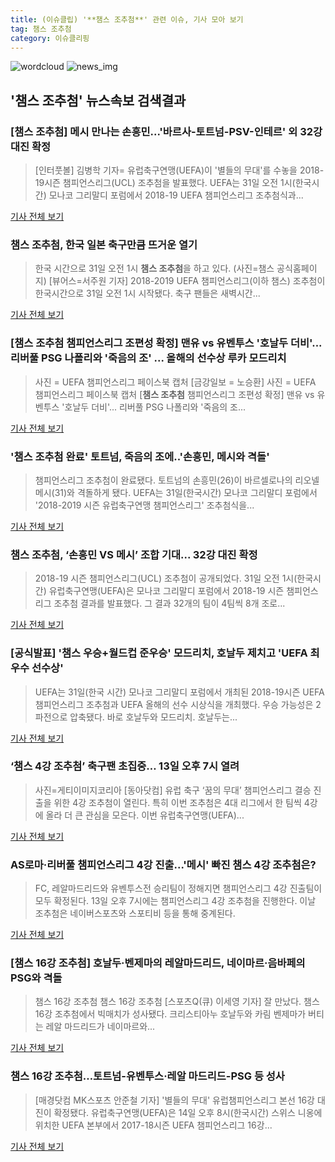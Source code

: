 ```yaml
---
title: (이슈클립) '**챔스 조추첨**' 관련 이슈, 기사 모아 보기
tag: 챔스 조추첨
category: 이슈클리핑
---
```

![wordcloud](https://s3.ap-northeast-2.amazonaws.com/lyrics101-wordcloud/2018-08-31-1535654470.png)
![news_img](https://user-images.githubusercontent.com/42597476/44507050-1206f400-a6e4-11e8-8d98-7ffbfebb353f.png)
## **'**챔스 조추첨**'** 뉴스속보 검색결과
### [**챔스 조추첨**] 메시 만나는 손흥민...'바르사-토트넘-PSV-인테르' 외 32강 대진 확정

>[인터풋볼] 김병학 기자= 유럽축구연맹(UEFA)이 '별들의 무대'를 수놓을 2018-19시즌 챔피언스리그(UCL) 조추첨을 발표했다. UEFA는 31일 오전 1시(한국시간) 모나코 그리말디 포럼에서 2018-19 UEFA 챔피언스리그 조추첨식과...

<a href="http://www.interfootball.co.kr/news/articleView.html?idxno=237232" target="_blank">기사 전체 보기</a>

### **챔스 조추첨**, 한국 일본 축구만큼 뜨거운 열기

>한국 시간으로 31일 오전 1시 **챔스 조추첨**을 하고 있다. (사진=챔스 공식홈페이지) [뷰어스=서주원 기자] 2018-2019 UEFA 챔피언스리그(이하 챔스) 조추첨이 한국시간으로 31일 오전 1시 시작됐다.   축구 팬들은 새벽시간...

<a href="http://viewers.heraldcorp.com/news/articleView.html?idxno=18978" target="_blank">기사 전체 보기</a>

### [**챔스 조추첨** 챔피언스리그 조편성 확정] 맨유 vs 유벤투스 '호날두 더비'... 리버풀 PSG 나폴리와 '죽음의 조' ... 올해의 선수상 루카 모드리치

>사진 = UEFA 챔피언스리그 페이스북 캡처 [금강일보 = 노승환] 사진 = UEFA 챔피언스리그 페이스북 캡처 [**챔스 조추첨** 챔피언스리그 조편성 확정] 맨유 vs 유벤투스 '호날두 더비'... 리버풀 PSG 나폴리와 '죽음의 조...

<a href="http://www.ggilbo.com/news/articleView.html?idxno=541265" target="_blank">기사 전체 보기</a>

### '**챔스 조추첨** 완료' 토트넘, 죽음의 조에..'손흥민, 메시와 격돌'

>챔피언스리그 조추첨이 완료됐다. 토트넘의 손흥민(26)이 바르셀로나의 리오넬 메시(31)와 격돌하게 됐다. UEFA는 31일(한국시간) 모나코 그리말디 포럼에서 '2018-2019 시즌 유럽축구연맹 챔피언스리그' 조추첨식을...

<a href="http://star.mt.co.kr/stview.php?no=2018083102423234388" target="_blank">기사 전체 보기</a>

### **챔스 조추첨**, ‘손흥민 VS 메시’ 조합 기대... 32강 대진 확정

>2018-19 시즌 챔피언스리그(UCL) 조추첨이 공개되었다. 31일 오전 1시(한국시간) 유럽축구연맹(UEFA)은 모나코 그리말디 포럼에서 2018-19 시즌 챔피언스리그 조추첨 결과를 발표했다. 그 결과 32개의 팀이 4팀씩 8개 조로...

<a href="http://www.kookje.co.kr/news2011/asp/newsbody.asp?code=0600&key=20180831.99099014512" target="_blank">기사 전체 보기</a>

### [공식발표] '챔스 우승+월드컵 준우승' 모드리치, 호날두 제치고 'UEFA 최우수 선수상'

>UEFA는 31일(한국 시간) 모나코 그리말디 포럼에서 개최된 2018-19시즌 UEFA 챔피언스리그 조추첨과 UEFA 올해의 선수 시상식을 개최했다. 우승 가능성은 2파전으로 압축됐다. 바로 호날두와 모드리치. 호날두는...

<a href="http://www.spotvnews.co.kr/?mod=news&act=articleView&idxno=234108" target="_blank">기사 전체 보기</a>

### ‘챔스 4강 조추첨’ 축구팬 초집중… 13일 오후 7시 열려

>사진=게티이미지코리아 [동아닷컴] 유럽 축구 ‘꿈의 무대’ 챔피언스리그 결승 진출을 위한 4강 조추첨이 열린다. 특히 이번 조추첨은 4대 리그에서 한 팀씩 4강에 올라 더 큰 관심을 모은다. 이번 유럽축구연맹(UEFA)...

<a href="http://sports.donga.com/3/all/20180413/89592317/1" target="_blank">기사 전체 보기</a>

### AS로마·리버풀 챔피언스리그 4강 진출...'메시' 빠진 챔스 4강 조추첨은?

>FC, 레알마드리드와 유벤투스전 승리팀이 정해지면 챔피언스리그 4강 진출팀이 모두 확정된다. 13일 오후 7시에는 챔피언스리그 4강 조추첨을 진행한다. 이날 조추첨은 네이버스포츠와 스포티비 등을 통해 중계된다.

<a href="http://www.kookje.co.kr/news2011/asp/newsbody.asp?code=0600&key=20180411.99099004753" target="_blank">기사 전체 보기</a>

### [챔스 16강 조추첨] 호날두‧벤제마의 레알마드리드, 네이마르‧음바페의 PSG와 격돌

>챔스 16강 조추첨 챔스 16강 조추첨 [스포츠Q(큐) 이세영 기자] 잘 만났다.  챔스 16강 조추첨에서 빅매치가 성사됐다. 크리스티아누 호날두와 카림 벤제마가 버티는 레알 마드리드가 네이마르와...

<a href="http://www.sportsq.co.kr/news/articleView.html?idxno=264742" target="_blank">기사 전체 보기</a>

### 챔스 16강 조추첨…토트넘-유벤투스·레알 마드리드-PSG 등 성사

>[매경닷컴 MK스포츠 안준철 기자] '별들의 무대' 유럽챔피언스리그 본선 16강 대진이 확정됐다. 유럽축구연맹(UEFA)은 14일 오후 8시(한국시간) 스위스 니옹에 위치한 UEFA 본부에서 2017-18시즌 UEFA 챔피언스리그 16강...

<a href="http://sports.mk.co.kr/view.php?year=2017&no=820369" target="_blank">기사 전체 보기</a>


